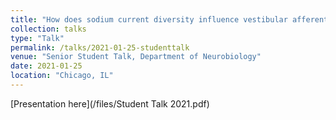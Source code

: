 ```yaml
---
title: "How does sodium current diversity influence vestibular afferent firing?"
collection: talks
type: "Talk"
permalink: /talks/2021-01-25-studenttalk
venue: "Senior Student Talk, Department of Neurobiology"
date: 2021-01-25
location: "Chicago, IL"
---
```


[Presentation here](/files/Student Talk 2021.pdf)
